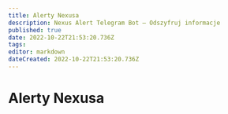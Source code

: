 ```yaml
---
title: Alerty Nexusa
description: Nexus Alert Telegram Bot – Odszyfruj informacje
published: true
date: 2022-10-22T21:53:20.736Z
tags: 
editor: markdown
dateCreated: 2022-10-22T21:53:20.736Z
---
```


# Alerty Nexusa